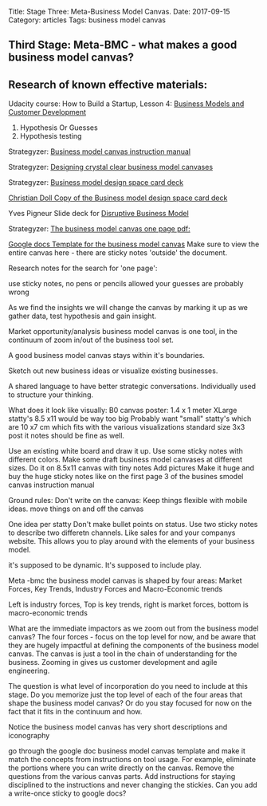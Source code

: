 Title: Stage Three: Meta-Business Model Canvas.
Date:  2017-09-15
Category: articles
Tags: business model canvas


## Third Stage: Meta-BMC - what makes a good business model canvas?


Research of known effective materials:
-------------------------------------

Udacity course: How to Build a Startup, Lesson 4: [Business Models and Customer Development](
https://classroom.udacity.com/courses/ep245/lessons/48726358/concepts/483919610923)

1. Hypothesis Or Guesses
5. Hypothesis testing


Strategyzer: [Business model canvas instruction manual](
https://assets.strategyzer.com/assets/resources/the-business-model-canvas-instruction-manual.pdf)

Strategyzer: [Designing crystal clear business model canvases](
https://assets.strategyzer.com/assets/resources/designing-crystal-clear-business-model-canvases.pdf)

Strategyzer: [Business model design space card deck](
https://assets.strategyzer.com/assets/resources/the-business-model-design-space-card-deck.pdf)

[Christian Doll Copy of the Business model design space card deck](
http://bicdo.de/wp-content/uploads/2014/03/Environment_Cards.pdf)

Yves Pigneur Slide deck for [Disruptive Business
Model](https://www.slideshare.net/ypigneur/disruptive-business-model-presentation)


Strategyzer: [The business model canvas one page pdf:](
https://assets.strategyzer.com/assets/resources/the-business-model-canvas.pdf)

[Google docs Template for the business model canvas](
https://docs.google.com/drawings/d/102mOZQmMxs0CslmNsPZ5KCNQwAIh9rh4baYgT0VWNAA/template/preview?usp=drive_web)
Make sure to view the entire canvas here - there are sticky notes
'outside' the document.

Research notes for the search for 'one page':

use sticky notes, no pens or pencils allowed
your guesses are probably wrong

As we find the insights we will change the canvas by marking it up as we
gather data, test hypothesis and gain insight.

Market opportunity/analysis
business model canvas is one tool, in the continuum of zoom in/out of
the business tool set. 

A good business model canvas stays within it's boundaries.

Sketch out new business ideas or visualize existing businesses.

A shared language to have better strategic conversations.
Individually used to structure your thinking.

What does it look like visually:
B0 canvas poster: 1.4 x 1 meter
XLarge statty's 8.5 x11 would be way too big
Probably want "small" statty's which are 10 x7 cm which fits with the
various visualizations
standard size 3x3 post it notes should be fine as well.

Use an existing white board and draw it up.
Use some sticky notes with different colors. 
Make some draft business model canvases at different sizes. Do it on
8.5x11 canvas with tiny notes
Add pictures 
Make it huge and buy the huge sticky notes like on the first page 3 of
the busines smodel canvas instruction manual

Ground rules:
Don't write on the canvas: Keep things flexible with mobile ideas. move
things on and off the canvas

One idea per statty
Don't make bullet points on status. Use two sticky notes to describe two
differetn channels. Like sales for and your companys website. This
allows you to play around with the elements of your business model. 

it's supposed to be dynamic. It's supposed to include play.

Meta -bmc
the business model canvas is shaped by four areas:
Market Forces, Key Trends, Industry Forces and Macro-Economic trends

Left is industry forces, Top is key trends, right is market forces,
bottom is macro-economic trends 

What are the immediate impactors as we zoom out from the business model
canvas? The four forces - focus on the top level for now, and be aware
that they are hugely impactful at defining the components of the
business model canvas. The canvas is just a tool in the chain of
understanding for the business. Zooming in gives us customer development
and agile engineering.

The question is what level of incorporation do you need to include at
this stage. Do you memorize just the top level of each of the four areas
that shape the  business model canvas? Or do you stay focused for now on
the fact that it fits in the continuum and how.

Notice the business model canvas has very short descriptions and
iconography


go through the google doc business model canvas template and make it
match the concepts from instructions on tool usage. For example,
eliminate the portions where you can write directly on the canvas.
Remove the questions from the various canvas parts. Add instructions for
staying disciplined to the instructions and never changing the stickies.
Can you add a write-once sticky to google docs?
